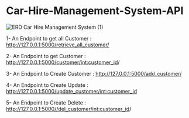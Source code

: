 # Car-Hire-Management-System-API
![ERD  Car Hire Management System  (1)](https://user-images.githubusercontent.com/42601017/222050740-f3997cf4-6167-476b-80fd-f89569b274c0.png)

1- An Endpoint to get all Customer : http://127.0.0.1:5000/retrieve_all_customer/

2- An Endpoint to get Customer : http://127.0.0.1:5000/customer/<int:customer_id>/

3- An Endpoint to Create Customer : http://127.0.0.1:5000/add_customer/

4- An Endpoint to Create Update : http://127.0.0.1:5000/update_customer/<int:customer_id>

5- An Endpoint to Create Delete : http://127.0.0.1:5000//del_customer/<int:customer_id>/



